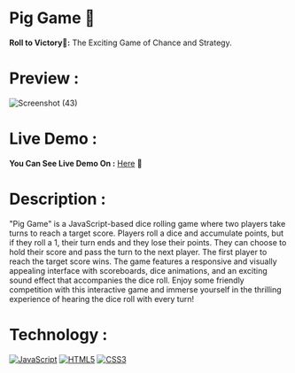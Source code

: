 # Pig Game 🎲

**Roll to Victory🥇:** The Exciting Game of Chance and Strategy.


# Preview : 
![Screenshot (43)](https://github.com/hamedaskari/Rool-The-Dice/assets/63067445/c168b537-a8c7-4816-b449-d3a3a033f118)


# Live Demo :

**You Can See Live Demo On :** [Here](https://raw.githack.com/hamedaskari/Rool-The-Dice/master/index.html) 🚀


# Description :

"Pig Game" is a JavaScript-based dice rolling game where two players take turns to reach a target score. Players roll a dice and accumulate points, but if they roll a 1, their turn ends and they lose their points. They can choose to hold their score and pass the turn to the next player. The first player to reach the target score wins. The game features a responsive and visually appealing interface with scoreboards, dice animations, and an exciting sound effect that accompanies the dice roll. Enjoy some friendly competition with this interactive game and immerse yourself in the thrilling experience of hearing the dice roll with every turn!

# Technology :
[![JavaScript](https://img.shields.io/badge/javascript-black?style=for-the-badge&logo=javascript)](https://github.com/wervlad)
[![HTML5](https://img.shields.io/badge/html5-black?style=for-the-badge&logo=html5)](https://hub.docker.com/u/wervlad)
[![CSS3](https://img.shields.io/badge/css3-black?style=for-the-badge&logo=css3)](https://hub.docker.com/u/wervlad)
